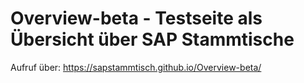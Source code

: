 # Overview-beta - Testseite als Übersicht über SAP Stammtische

Aufruf über: https://sapstammtisch.github.io/Overview-beta/
